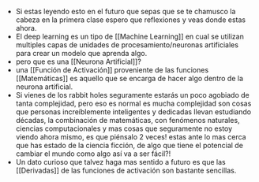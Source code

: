 - Si estas leyendo esto en el futuro que sepas que se te chamusco la cabeza en la primera clase espero que reflexiones y veas donde estas ahora.
- El deep learning es un tipo de [[Machine Learning]] en cual se utilizan multiples capas de unidades de procesamiento/neuronas artificiales para crear un modelo que aprenda algo.
- pero que es una [[Neurona Artificial]]?
- una [[Función de Activación]] proveniente de las funciones [[Matemáticas]] es aquello que se encarga de hacer algo dentro de la neurona artificial.
- Si vienes de los rabbit holes seguramente estarás un poco agobiado de tanta complejidad,  pero eso es normal es mucha complejidad son cosas que personas increíblemente inteligentes y dedicadas llevan estudiando décadas, la combinación de matemáticas, con fenómenos naturales, ciencias computacionales y mas cosas que seguramente no estoy viendo ahora mismo, es que piénsalo 2 veces! estas ante lo mas cerca que has estado de la ciencia ficción, de algo que tiene el potencial de cambiar el mundo como algo así va a ser fácil?!
- Un dato curioso que talvez haga mas sentido a futuro es que las [[Derivadas]] de las funciones de activación son bastante sencillas.